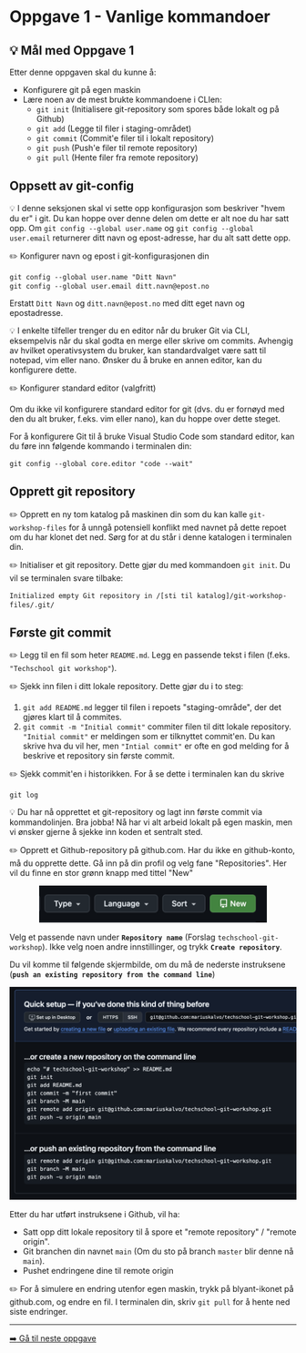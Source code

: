 # Oppgave 1 - Vanlige kommandoer

## :bulb: Mål med Oppgave 1

Etter denne oppgaven skal du kunne å:

- Konfigurere git på egen maskin
- Lære noen av de mest brukte kommandoene i CLIen:
  - `git init` (Initialisere git-repository som spores både lokalt og på Github)
  - `git add` (Legge til filer i staging-området)
  - `git commit` (Commit'e filer til i lokalt repository)
  - `git push` (Push'e filer til remote repository)
  - `git pull` (Hente filer fra remote repository)

## Oppsett av git-config

:bulb: I denne seksjonen skal vi sette opp konfigurasjon som beskriver "hvem du er" i git. Du kan hoppe over denne delen om dette er alt noe du har satt opp. Om `git config --global user.name` og `git config --global user.email` returnerer ditt navn og epost-adresse, har du alt satt dette opp.

:pencil2: Konfigurer navn og epost i git-konfigurasjonen din

```
git config --global user.name "Ditt Navn"
git config --global user.email ditt.navn@epost.no
```

Erstatt `Ditt Navn` og `ditt.navn@epost.no` med ditt eget navn og epostadresse.

:bulb: I enkelte tilfeller trenger du en editor når du bruker Git via CLI, eksempelvis når du skal godta en merge eller skrive om commits. Avhengig av hvilket operativsystem du bruker, kan standardvalget være satt til notepad, vim eller nano. Ønsker du å bruke en annen editor, kan du konfigurere dette.

:pencil2: Konfigurer standard editor (valgfritt)

Om du ikke vil konfigurere standard editor for git (dvs. du er fornøyd med den du alt bruker, f.eks. vim eller nano), kan du hoppe over dette steget.

For å konfigurere Git til å bruke Visual Studio Code som standard editor, kan du føre inn følgende kommando i terminalen din:

```
git config --global core.editor "code --wait"
```

## Opprett git repository

:pencil2: Opprett en ny tom katalog på maskinen din som du kan kalle `git-workshop-files` for å unngå potensiell konflikt med navnet på dette repoet om du har klonet det ned. Sørg for at du står i denne katalogen i terminalen din.

:pencil2: Initialiser et git repository. Dette gjør du med kommandoen `git init`.
Du vil se terminalen svare tilbake:

```
Initialized empty Git repository in /[sti til katalog]/git-workshop-files/.git/
```

## Første git commit

:pencil2: Legg til en fil som heter `README.md`. Legg en passende tekst i filen (f.eks. `"Techschool git workshop"`).

:pencil2: Sjekk inn filen i ditt lokale repository. Dette gjør du i to steg:

1. `git add README.md` legger til filen i repoets "staging-område", der det gjøres klart til å commites.
2. `git commit -m "Initial commit"` commiter filen til ditt lokale repository. `"Initial commit"` er meldingen som er tilknyttet commit'en. Du kan skrive hva du vil her, men `"Intial commit"` er ofte en god melding for å beskrive et repository sin første commit.

:pencil2: Sjekk commit'en i historikken. For å se dette i terminalen kan du skrive

```
git log
```

:bulb: Du har nå opprettet et git-repository og lagt inn første commit via kommandolinjen. Bra jobba! Nå har vi alt arbeid lokalt på egen maskin, men vi ønsker gjerne å sjekke inn koden et sentralt sted.

:pencil2: Opprett et Github-repository på github.com. Har du ikke en github-konto, må du opprette dette. Gå inn på din profil og velg fane "Repositories". Her vil du finne en stor grønn knapp med tittel "New"

<div style="text-align: center">
  <img src="../images/nytt-repo.png" alt="Alt Text" width="400" >
</div>


Velg et passende navn under **`Repository name`** (Forslag `techschool-git-workshop`). Ikke velg noen andre innstillinger, og trykk **`Create repository`**.

Du vil komme til følgende skjermbilde, om du må de nederste instruksene (**`push an existing repository from the command line`**)

<div style="text-align: center">
  <img src="../images/opprettet-repo.png" alt="Alt Text" width="600">
</div>


Etter du har utført instruksene i Github, vil ha:

- Satt opp ditt lokale repository til å spore et "remote repository" / "remote origin".
- Git branchen din navnet `main` (Om du sto på branch `master` blir denne nå `main`).
- Pushet endringene dine til remote origin

:pencil2: For å simulere en endring utenfor egen maskin, trykk på blyant-ikonet på github.com, og endre en fil. I terminalen din, skriv `git pull` for å hente ned siste endringer.

---

[:arrow_right: Gå til neste oppgave](../oppgave-2/README.md)
